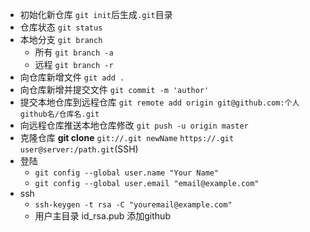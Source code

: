 - 初始化新仓库 `git init`后生成`.git`目录
- 仓库状态 `git status`
- 本地分支 `git branch`
    - 所有 `git branch -a`
    - 远程 `git branch -r`
- 向仓库新增文件 `git add .`
- 向仓库新增并提交文件 `git commit -m 'author'`
- 提交本地仓库到远程仓库 `git remote add origin git@github.com:个人github名/仓库名.git`
- 向远程仓库推送本地仓库修改 `git push -u origin master`
- 克隆仓库 **git clone** `git://.git newName` `https://.git` `user@server:/path.git`(SSH)
- 登陆
    - `git config --global user.name "Your Name"`
    - `git config --global user.email "email@example.com"`
- ssh
    - `ssh-keygen -t rsa -C "youremail@example.com"`
    - 用户主目录 id_rsa.pub 添加github